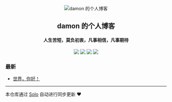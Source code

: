 <p align="center"><img alt="damon 的个人博客" src="https://static.b3log.org/images/brand/solo-32.png"></p><h2 align="center">
damon 的个人博客
</h2>

<h4 align="center">人生苦短，莫负初衷，凡事相信，凡事期待</h4>
<p align="center"><a title="damon 的个人博客" target="_blank" href="https://github.com/chrisdamon/solo-blog"><img src="https://img.shields.io/github/last-commit/chrisdamon/solo-blog.svg?style=flat-square&color=FF9900"></a>
<a title="GitHub repo size in bytes" target="_blank" href="https://github.com/chrisdamon/solo-blog"><img src="https://img.shields.io/github/repo-size/chrisdamon/solo-blog.svg?style=flat-square"></a>
<a title="Solo Version" target="_blank" href="https://github.com/88250/solo/releases"><img src="https://img.shields.io/badge/solo-3.6.7-f1e05a.svg?style=flat-square&color=blueviolet"></a>
<a title="Hits" target="_blank" href="https://github.com/88250/hits"><img src="https://hits.b3log.org/chrisdamon/solo-blog.svg"></a></p>

### 最新

* [世界，你好！](http://www.liwanpeng.com/hello-solo)



---

本仓库通过 [Solo](https://github.com/88250/solo) 自动进行同步更新 ❤️ 